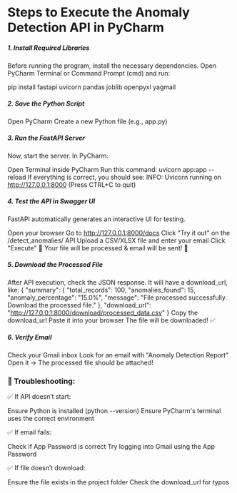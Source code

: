 # **Steps to Execute the Anomaly Detection API in PyCharm**

##### 1. Install Required Libraries

Before running the program, install the necessary dependencies. Open PyCharm Terminal or Command Prompt (cmd) and run:

pip install fastapi uvicorn pandas joblib openpyxl yagmail

##### 2. Save the Python Script

Open PyCharm
Create a new Python file (e.g., app.py)

##### **3. ️Run the FastAPI Server**

Now, start the server. In PyCharm:

Open Terminal inside PyCharm
Run this command:
uvicorn app:app --reload
If everything is correct, you should see:
INFO:     Uvicorn running on http://127.0.0.1:8000 (Press CTRL+C to quit)

##### 4. Test the API in Swagger UI

FastAPI automatically generates an interactive UI for testing.

Open your browser
Go to http://127.0.0.1:8000/docs
Click "Try it out" on the /detect_anomalies/ API
Upload a CSV/XLSX file and enter your email
Click "Execute"
🚀 Your file will be processed & email will be sent! 🚀

##### 5. **Download the Processed File**

After API execution, check the JSON response. It will have a download_url, like:
{
  "summary": {
    "total_records": 100,
    "anomalies_found": 15,
    "anomaly_percentage": "15.0%",
    "message": "File processed successfully. Download the processed file."
  },
  "download_url": "http://127.0.0.1:8000/download/processed_data.csv"
}
Copy the download_url
Paste it into your browser
The file will be downloaded! ✅

##### 6. **Verify Email**

Check your Gmail inbox
Look for an email with "Anomaly Detection Report"
Open it → The processed file should be attached!

### 🔧 Troubleshooting:

✅ If API doesn’t start:

Ensure Python is installed (python --version)
Ensure PyCharm's terminal uses the correct environment

✅ If email fails:

Check if App Password is correct
Try logging into Gmail using the App Password

✅ If file doesn’t download:

Ensure the file exists in the project folder
Check the download_url for typos
